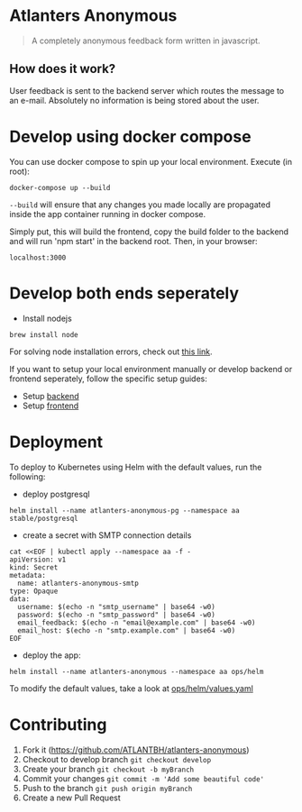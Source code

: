 # Atlanters Anonymous

> A completely anonymous feedback form written in javascript.

## How does it work?

User feedback is sent to the backend server which routes the message to an e-mail. Absolutely no information is being stored about the user.

# Develop using docker compose

You can use docker compose to spin up your local environment. Execute (in root):

```
docker-compose up --build
```

`--build` will ensure that any changes you made locally are propagated inside the app container running in docker compose.

Simply put, this will build the frontend, copy the build folder to the backend and will run 'npm start' in the backend root.
Then, in your browser:

```
localhost:3000
```

# Develop both ends seperately

- Install nodejs

```
brew install node
```

For solving node installation errors, check out [this link](https://www.dyclassroom.com/howto-mac/how-to-install-nodejs-and-npm-on-mac-using-homebrew).

If you want to setup your local environment manually or develop backend or frontend seperately, follow the specific setup guides:

- Setup [backend](backend/README.md)
- Setup [frontend](frontend/README.md)

# Deployment

To deploy to Kubernetes using Helm with the default values, run the following:

- deploy postgresql

```
helm install --name atlanters-anonymous-pg --namespace aa stable/postgresql
```

- create a secret with SMTP connection details

```
cat <<EOF | kubectl apply --namespace aa -f -
apiVersion: v1
kind: Secret
metadata:
  name: atlanters-anonymous-smtp
type: Opaque
data:
  username: $(echo -n "smtp_username" | base64 -w0)
  password: $(echo -n "smtp_password" | base64 -w0)
  email_feedback: $(echo -n "email@example.com" | base64 -w0)
  email_host: $(echo -n "smtp.example.com" | base64 -w0)
EOF
```

- deploy the app:

```
helm install --name atlanters-anonymous --namespace aa ops/helm
```

To modify the default values, take a look at [ops/helm/values.yaml](ops/helm/values.yaml)

# Contributing

1. Fork it (https://github.com/ATLANTBH/atlanters-anonymous)
2. Checkout to develop branch
   `git checkout develop`
3. Create your branch
   `git checkout -b myBranch`
4. Commit your changes
   `git commit -m 'Add some beautiful code'`
5. Push to the branch
   `git push origin myBranch`
6. Create a new Pull Request

